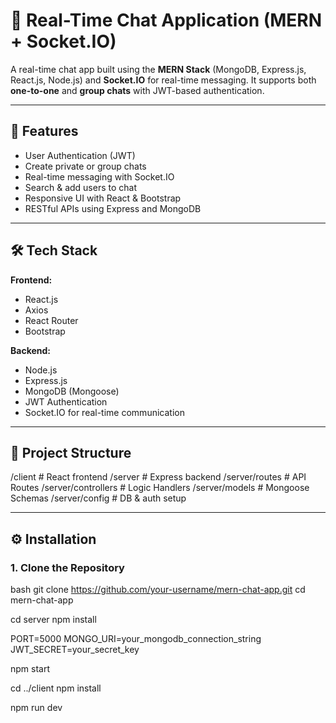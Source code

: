 # 💬 Real-Time Chat Application (MERN + Socket.IO)

A real-time chat app built using the **MERN Stack** (MongoDB, Express.js, React.js, Node.js) and **Socket.IO** for real-time messaging. It supports both **one-to-one** and **group chats** with JWT-based authentication.

---

## 🚀 Features

- User Authentication (JWT)
- Create private or group chats
- Real-time messaging with Socket.IO
- Search & add users to chat
- Responsive UI with React & Bootstrap
- RESTful APIs using Express and MongoDB

---

## 🛠 Tech Stack

**Frontend:**
- React.js
- Axios
- React Router
- Bootstrap 

**Backend:**
- Node.js
- Express.js
- MongoDB (Mongoose)
- JWT Authentication
- Socket.IO for real-time communication

---

## 📁 Project Structure
/client # React frontend
/server # Express backend
/server/routes # API Routes
/server/controllers # Logic Handlers
/server/models # Mongoose Schemas
/server/config # DB & auth setup


---

## ⚙️ Installation

### 1. Clone the Repository

bash
git clone https://github.com/your-username/mern-chat-app.git
cd mern-chat-app

cd server
npm install

PORT=5000
MONGO_URI=your_mongodb_connection_string
JWT_SECRET=your_secret_key

npm start


cd ../client
npm install

npm run dev




